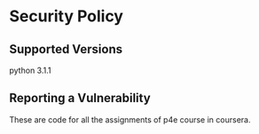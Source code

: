 # Security Policy

## Supported Versions

python 3.1.1
## Reporting a Vulnerability

These are code for all the assignments of p4e course in coursera.
